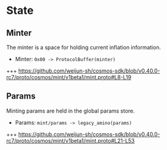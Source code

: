 <!--
order: 2
-->

# State

## Minter

The minter is a space for holding current inflation information.

* Minter: `0x00 -> ProtocolBuffer(minter)`

+++ https://github.com/weijun-sh/cosmos-sdk/blob/v0.40.0-rc7/proto/cosmos/mint/v1beta1/mint.proto#L8-L19

## Params

Minting params are held in the global params store.

* Params: `mint/params -> legacy_amino(params)`

+++ https://github.com/weijun-sh/cosmos-sdk/blob/v0.40.0-rc7/proto/cosmos/mint/v1beta1/mint.proto#L21-L53

